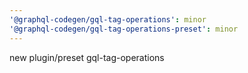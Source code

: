 ```yaml
---
'@graphql-codegen/gql-tag-operations': minor
'@graphql-codegen/gql-tag-operations-preset': minor
---
```


new plugin/preset gql-tag-operations
